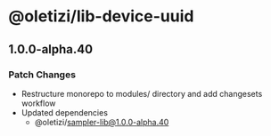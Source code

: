 # @oletizi/lib-device-uuid

## 1.0.0-alpha.40

### Patch Changes

- Restructure monorepo to modules/ directory and add changesets workflow
- Updated dependencies
  - @oletizi/sampler-lib@1.0.0-alpha.40
